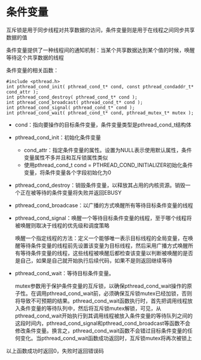 # 条件变量

互斥锁是用于同步线程对共享数据的访问，条件变量则是用于在线程之间同步共享数据的值

条件变量提供了一种线程间的通知机制：当某个共享数据达到某个值的时候，唤醒等待这个共享数据的线程

条件变量的相关函数：

```
#include <pthread.h>
int pthread_cond_init( pthread_cond_t* cond, const pthread_condaddr_t* cond_attr );
int pthread_cond_destroy( pthread_cond_t* cond );
int pthread_cond_broadcast( pthread_cond_t* cond );
int pthread_cond_signal( pthread_cond_t* cond );
int pthread_cond_wait( pthread_cond_t* cond, pthread_mutex_t* mutex );
```

- cond：指向要操作的目标条件变量，条件变量类型是pthread_cond_t结构体

- pthread_cond_init：初始化条件变量
    - cond_attr：指定条件变量的属性。设置为NULL表示使用默认属性，条件变量属性不多并且和互斥锁属性类似
    - 使用pthread_cond_t cond = PTHREAD_COND_INITIALIZER初始化条件变量，将条件变量各个字段初始化为0

- pthread_cond_destroy：销毁条件变量，以释放其占用的内核资源。销毁一个正在被等待的条件变量将失败并返回EBUSY

- pthread_cond_broadcase：以广播的方式唤醒所有等待目标条件变量的线程

- pthread_cond_signal：唤醒一个等待目标条件变量的线程，至于哪个线程将被唤醒则取决于线程的优先级和调度策略

  唤醒一个指定线程的方法：定义一个能够唯一表示目标线程的全局变量，在唤醒等待条件变量的线程前先设置该变量为目标线程，然后采用广播方式唤醒所有等待条件变量的线程，这些线程被唤醒后都检查该变量以判断被唤醒的是否是自己，如果是自己就开始执行后续代码，如果不是则返回继续等待

- pthread_cond_wait：等待目标条件变量。

  mutex参数用于保护条件变量的互斥锁，以确保pthread_cond_wait操作的原子性。在调用pthread_cond_wait前，必须确保互斥锁mutex已经加锁，否则将导致不可预期的结果。pthread_cond_wait函数执行时，首先把调用线程放入条件变量的等待队列中，然后将互斥锁mutex解锁，可见，从pthread_cond_wait开始执行到其调用线程被放入条件变量的等待队列之间的这段时间内，pthread_cond_signal和pthread_cond_broadcast等函数不会修改条件变量。换言之，pthread_cond_wait函数不会错过目标条件变量的任何变化。当pthread_cond_wait函数成功返回时，互斥锁mutex将再次被锁上


以上函数成功时返回0，失败时返回错误码
